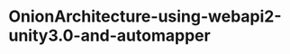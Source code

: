 OnionArchitecture-using-webapi2-unity3.0-and-automapper
=======================================================
